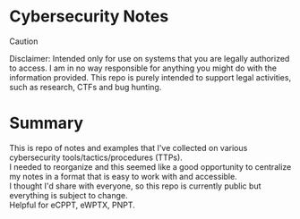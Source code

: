 # Cybersecurity Notes
> [!CAUTION]
> Disclaimer: Intended only for use on systems that you are legally authorized to access. I am in no way responsible for anything you might do with the information provided. This repo is purely intended to support legal activities, such as research, CTFs and bug hunting.
# Summary
This is repo of notes and examples that I've collected on various cybersecurity tools/tactics/procedures (TTPs).<br>
I needed to reorganize and this seemed like a good opportunity to centralize my notes in a format that is easy to work with and accessible.<br>
I thought I'd share with everyone, so this repo is currently public but everything is subject to change.<br>
Helpful for eCPPT, eWPTX, PNPT.
